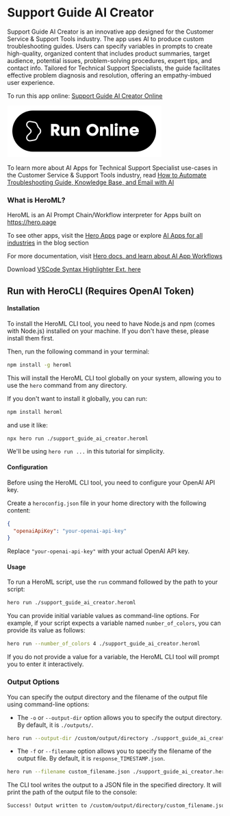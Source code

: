 # Support Guide AI Creator

Support Guide AI Creator is an innovative app designed for the Customer Service & Support Tools industry. The app uses AI to produce custom troubleshooting guides. Users can specify variables in prompts to create high-quality, organized content that includes product summaries, target audience, potential issues, problem-solving procedures, expert tips, and contact info. Tailored for Technical Support Specialists, the guide facilitates effective problem diagnosis and resolution, offering an empathy-imbued user experience.

To run this app online: [Support Guide AI Creator Online](https://hero.page/app/support-guide-ai-creator-customized-ai-troubleshooting-guide/ARjVBoEznWTAN2JdZ6O8)

[![Run Support Guide AI Creator Online](/assets/run.svg)](https://hero.page/app/support-guide-ai-creator-customized-ai-troubleshooting-guide/ARjVBoEznWTAN2JdZ6O8)

To learn more about AI Apps for Technical Support Specialist use-cases in the Customer Service & Support Tools industry, read [How to Automate Troubleshooting Guide, Knowledge Base, and Email with AI](https://hero.page/blog/ai/customer-service-and-support-tools/how-to-automate-troubleshooting-guide-knowledge-base-and-email-with-ai/170837)

### What is HeroML?
HeroML is an AI Prompt Chain/Workflow interpreter for Apps built on https://hero.page 

To see other apps, visit the [Hero Apps](https://hero.page/apps) page or explore [AI Apps for all industries](https://hero.page/blog) in the blog section

For more documentation, visit [Hero docs, and learn about AI App Workflows](https://hero.page/tutorials/introduction-to-heroml)

Download [VSCode Syntax Highlighter Ext. here](https://marketplace.visualstudio.com/items?itemName=hero-page.heroml)

## Run with HeroCLI (Requires OpenAI Token)

#### Installation

To install the HeroML CLI tool, you need to have Node.js and npm (comes with Node.js) installed on your machine. If you don't have these, please install them first. 

Then, run the following command in your terminal:

```bash
npm install -g heroml
```

This will install the HeroML CLI tool globally on your system, allowing you to use the `hero` command from any directory.

If you don't want to install it globally, you can run:

```bash
npm install heroml
```

and use it like:

```bash
npx hero run ./support_guide_ai_creator.heroml
```

We'll be using `hero run ...` in this tutorial for simplicity.

#### Configuration

Before using the HeroML CLI tool, you need to configure your OpenAI API key. 

Create a `heroconfig.json` file in your home directory with the following content:

```json
{
  "openaiApiKey": "your-openai-api-key"
}
```

Replace `"your-openai-api-key"` with your actual OpenAI API key.

#### Usage

To run a HeroML script, use the `run` command followed by the path to your script:

```bash
hero run ./support_guide_ai_creator.heroml
```

You can provide initial variable values as command-line options. For example, if your script expects a variable named `number_of_colors`, you can provide its value as follows:

```bash
hero run --number_of_colors 4 ./support_guide_ai_creator.heroml
```

If you do not provide a value for a variable, the HeroML CLI tool will prompt you to enter it interactively.

### Output Options

You can specify the output directory and the filename of the output file using command-line options:

- The `-o` or `--output-dir` option allows you to specify the output directory. By default, it is `./outputs/`.

```bash
hero run --output-dir /custom/output/directory ./support_guide_ai_creator.heroml
```

- The `-f` or `--filename` option allows you to specify the filename of the output file. By default, it is `response_TIMESTAMP.json`.

```bash
hero run --filename custom_filename.json ./support_guide_ai_creator.heroml
```

The CLI tool writes the output to a JSON file in the specified directory. It will print the path of the output file to the console:

```bash
Success! Output written to /custom/output/directory/custom_filename.json
```


